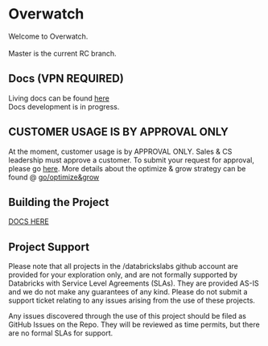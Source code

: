 # Overwatch
Welcome to Overwatch. <br> <br> Master is the current RC branch.

## Docs (VPN REQUIRED)
Living docs can be found [here](https://tomesdata.z20.web.core.windows.net/) <br> Docs development is in progress. 

## CUSTOMER USAGE IS BY APPROVAL ONLY
At the moment, customer usage is by APPROVAL ONLY. Sales & CS leadership must approve a customer. To submit your request for approval, please go [here](https://docs.google.com/forms/d/e/1FAIpQLSd7sOjSDnBV_iHbOEc-kxapwIRm_9VXQxY8oaBZg3XrtFZG1g/viewform). More details about the optimize & grow strategy can be found @ [go/optimize&grow](https://sites.google.com/databricks.com/cssalesenablement/working-with-cs/optimize-grow)

## Building the Project
[DOCS HERE](https://github.com/databrickslabs/overwatch/blob/master/Building.md)

## Project Support
Please note that all projects in the /databrickslabs github account are provided for your exploration only, and are not formally supported by Databricks with Service Level Agreements (SLAs).  They are provided AS-IS and we do not make any guarantees of any kind.  Please do not submit a support ticket relating to any issues arising from the use of these projects.

Any issues discovered through the use of this project should be filed as GitHub Issues on the Repo.  They will be reviewed as time permits, but there are no formal SLAs for support.
